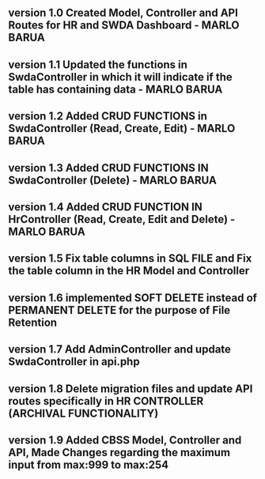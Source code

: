 ## version 1.0 Created Model, Controller and API Routes for HR and SWDA Dashboard - MARLO BARUA

## version 1.1 Updated the functions in SwdaController in which it will indicate if the table has containing data - MARLO BARUA

## version 1.2 Added CRUD FUNCTIONS in SwdaController (Read, Create, Edit) - MARLO BARUA

## version 1.3 Added CRUD FUNCTIONS IN SwdaController (Delete) - MARLO BARUA

## version 1.4 Added CRUD FUNCTION IN HrController (Read, Create, Edit and Delete) - MARLO BARUA

## version 1.5 Fix table columns in SQL FILE and Fix the table column in the HR Model and Controller

## version 1.6 implemented SOFT DELETE instead of PERMANENT DELETE for the purpose of File Retention

## version 1.7 Add AdminController and update SwdaController in api.php

## version 1.8 Delete migration files and update API routes specifically in HR CONTROLLER (ARCHIVAL FUNCTIONALITY)

## version 1.9 Added CBSS Model, Controller and API, Made Changes regarding the maximum input from max:999 to max:254
